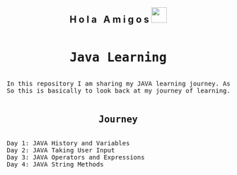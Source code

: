 <h2 align="center">H o l a &nbsp; A m i g o s <img src="https://media.giphy.com/media/hvRJCLFzcasrR4ia7z/giphy.gif" width="35px"></h2>


<pre>
<h1 align="center">Java Learning</h1>
In this repository I am sharing my JAVA learning journey. As I am learning things by myself. 
So this is basically to look back at my journey of learning.

<h2 align="center">Journey</h2>
Day 1: JAVA History and Variables
Day 2: JAVA Taking User Input
Day 3: JAVA Operators and Expressions
Day 4: JAVA String Methods

</pre>